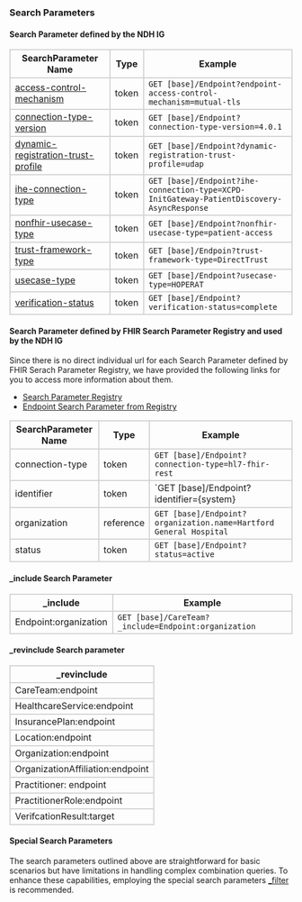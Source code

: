 ### Search Parameters
#### Search Parameter defined by the NDH IG
<style>
    th{border: solid 2px lightgrey;}
    td{border: solid 2px lightgrey;}
</style>

| **SearchParameter Name** | **Type** | **Example** |
|--------------------------|----------|-------------|
| [access-control-mechanism](SearchParameter-endpoint-access-control-mechanism.html) | token |`GET [base]/Endpoint?endpoint-access-control-mechanism=mutual-tls` |
| [connection-type-version](SearchParameter-endpoint-connection-type-version.html) | token |`GET [base]/Endpoint?connection-type-version=4.0.1` |
| [dynamic-registration-trust-profile](SearchParameter-endpoint-dynamic-registration-trust-profile.html) | token |`GET [base]/Endpoint?dynamic-registration-trust-profile=udap`|
| [ihe-connection-type](SearchParameter-endpoint-ihe-connection-type.html) | token |`GET [base]/Endpoint?ihe-connection-type=XCPD-InitGateway-PatientDiscovery-AsyncResponse`|
| [nonfhir-usecase-type](SearchParameter-endpoint-nonfhir-usecase-type.html) | token |`GET [base]/Endpoint?nonfhir-usecase-type=patient-access` |
| [trust-framework-type](SearchParameter-endpoint-trust-framework-type.html) | token |`GET [base]/Endpoin?trust-framework-type=DirectTrust` |
| [usecase-type](SearchParameter-endpoint-usecase-type.html) | token | `GET [base]/Endpoint?usecase-type=HOPERAT` |
| [verification-status](SearchParameter-endpoint-verification-status.html) | token |`GET [base]/Endpoint?verification-status=complete` |

#### Search Parameter defined by FHIR Search Parameter Registry and used by the NDH IG 
Since there is no direct individual url for each Search Parameter defined by FHIR Serach Parameter Registry, we have provided the following links for you to access more information about them.

- [Search Parameter Registry](https://hl7.org/fhir/R4/searchparameter-registry.html)
- [Endpoint Search Parameter from Registry](https://hl7.org/fhir/R4/endpoint.html#search)

<style>  
    th{border: solid 2px lightgrey;}
    td{border: solid 2px lightgrey;}
</style>

| **SearchParameter Name** | **Type** | **Example** |
|--------------------------|----------|-------------|
| connection-type | token |`GET [base]/Endpoint?connection-type=hl7-fhir-rest` |
| identifier | token |`GET [base]/Endpoint?identifier={system}|{value}`|
| organization | reference |`GET [base]/Endpoint?organization.name=Hartford General Hospital`|
| status | token |`GET [base]/Endpoint?status=active` |

#### _include Search Parameter

<style>  
    th{border: solid 2px lightgrey;}
    td{border: solid 2px lightgrey;}
</style>

| **_include** | **Example** |
|--------------|-------------|
| Endpoint:organization | `GET [base]/CareTeam?_include=Endpoint:organization`



#### _revinclude Search parameter
<style>  
    th{border: solid 2px lightgrey;}
    td{border: solid 2px lightgrey;}
</style>

| **_revinclude** |
|-----------------|
| CareTeam:endpoint |
| HealthcareService:endpoint |
| InsurancePlan:endpoint |
| Location:endpoint |
| Organization:endpoint |
| OrganizationAffiliation:endpoint |
| Practitioner: endpoint |
| PractitionerRole:endpoint | 
| VerifcationResult:target |

#### Special Search Parameters
The search parameters outlined above are straightforward for basic scenarios but have limitations in handling complex combination queries. To enhance these capabilities, employing the special search parameters [_filter](https://hl7.org/fhir/R5/search_filter.html#3.2.3) is recommended.




